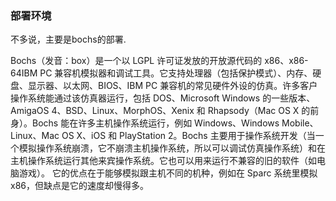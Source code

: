 ### 部署环境

不多说，主要是bochs的部署.

Bochs（发音：box）是一个以 LGPL 许可证发放的开放源代码的 x86、x86-64IBM PC 兼容机模拟器和调试工具。它支持处理器（包括保护模式）、内存、硬盘、显示器、以太网、BIOS、IBM PC 兼容机的常见硬件外设的仿真。许多客户操作系统能通过该仿真器运行，包括 DOS、Microsoft Windows 的一些版本、AmigaOS 4、BSD、Linux、MorphOS、Xenix 和 Rhapsody（Mac OS X 的前身）。Bochs 能在许多主机操作系统运行，例如 Windows、Windows Mobile、Linux、Mac OS X、iOS 和 PlayStation 2。Bochs 主要用于操作系统开发（当一个模拟操作系统崩溃，它不崩溃主机操作系统，所以可以调试仿真操作系统）和在主机操作系统运行其他来宾操作系统。它也可以用来运行不兼容的旧的软件（如电脑游戏）。
它的优点在于能够模拟跟主机不同的机种，例如在 Sparc 系统里模拟 x86，但缺点是它的速度却慢得多。